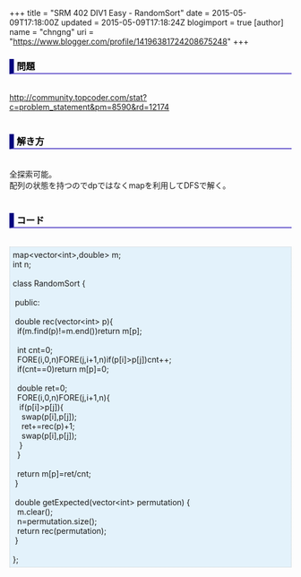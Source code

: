 +++
title = "SRM 402 DIV1 Easy - RandomSort"
date = 2015-05-09T17:18:00Z
updated = 2015-05-09T17:18:24Z
blogimport = true 
[author]
	name = "chngng"
	uri = "https://www.blogger.com/profile/14196381724208675248"
+++

<div dir="ltr" style="text-align: left;" trbidi="on"><h3 style="border-bottom: 2px solid slateblue; border-left: 8px solid navy; color: black; padding: 0px 0px 1px 5px;">問題 <br /></h3><br /><a href="http://community.topcoder.com/stat?c=problem_statement&amp;pm=8590&amp;rd=12174" target="_blank">http://community.topcoder.com/stat?c=problem_statement&amp;pm=8590&amp;rd=12174</a><br /><br /><h3 style="border-bottom: 2px solid slateblue; border-left: 8px solid navy; color: black; padding: 0px 0px 1px 5px;">解き方 </h3><br />全探索可能。<br />配列の状態を持つのでdpではなくmapを利用してDFSで解く。<br /><br /><h3 style="border-bottom: 2px solid slateblue; border-left: 8px solid navy; color: black; padding: 0px 0px 1px 5px;">コード </h3><br /><div style="background-color: #e3f2fb; border: 1px dotted #CCCCCC; padding: 5px;">map&lt;vector&lt;int&gt;,double&gt; m;<br />int n;<br /><br />class RandomSort {<br /><br /><span class="Apple-tab-span" style="white-space: pre;"> </span>public:<br /><br /><span class="Apple-tab-span" style="white-space: pre;"> </span>double rec(vector&lt;int&gt; p){<br /><span class="Apple-tab-span" style="white-space: pre;">  </span>if(m.find(p)!=m.end())return m[p];<br /><br /><span class="Apple-tab-span" style="white-space: pre;">  </span>int cnt=0;<br /><span class="Apple-tab-span" style="white-space: pre;">  </span>FORE(i,0,n)FORE(j,i+1,n)if(p[i]&gt;p[j])cnt++;<br /><span class="Apple-tab-span" style="white-space: pre;">  </span>if(cnt==0)return m[p]=0;<br /><br /><span class="Apple-tab-span" style="white-space: pre;">  </span>double ret=0;<br /><span class="Apple-tab-span" style="white-space: pre;">  </span>FORE(i,0,n)FORE(j,i+1,n){<br /><span class="Apple-tab-span" style="white-space: pre;">   </span>if(p[i]&gt;p[j]){<br /><span class="Apple-tab-span" style="white-space: pre;">    </span>swap(p[i],p[j]);<br /><span class="Apple-tab-span" style="white-space: pre;">    </span>ret+=rec(p)+1;<br /><span class="Apple-tab-span" style="white-space: pre;">    </span>swap(p[i],p[j]);<br /><span class="Apple-tab-span" style="white-space: pre;">   </span>}<br /><span class="Apple-tab-span" style="white-space: pre;">  </span>}<br /><br /><span class="Apple-tab-span" style="white-space: pre;">  </span>return m[p]=ret/cnt;<br /><span class="Apple-tab-span" style="white-space: pre;"> </span>}<br /><br /><span class="Apple-tab-span" style="white-space: pre;"> </span>double getExpected(vector&lt;int&gt; permutation) {<br /><span class="Apple-tab-span" style="white-space: pre;">  </span>m.clear();<br /><span class="Apple-tab-span" style="white-space: pre;">  </span>n=permutation.size();<br /><span class="Apple-tab-span" style="white-space: pre;">  </span>return rec(permutation);<br /><span class="Apple-tab-span" style="white-space: pre;"> </span>}<br /><br />};</div></div>
